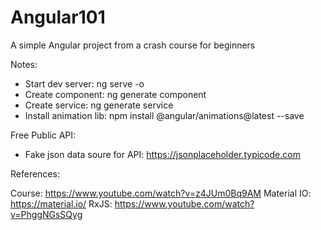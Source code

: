 # Angular101
A simple Angular project from a crash course for beginners

Notes:

- Start dev server:      ng serve -o
- Create component:      ng generate component <name>
- Create service:        ng generate service <name>
- Install animation lib: npm install @angular/animations@latest --save


Free Public API:

- Fake json data soure for API: https://jsonplaceholder.typicode.com


References: 

Course: https://www.youtube.com/watch?v=z4JUm0Bq9AM
Material IO: https://material.io/
RxJS: https://www.youtube.com/watch?v=PhggNGsSQyg

